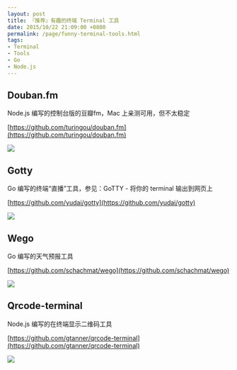 ```yaml
---
layout: post
title: 『推荐』有趣的终端 Terminal 工具
date: 2015/10/22 21:09:00 +0800
permalink: /page/funny-terminal-tools.html
tags:
- Terminal
- Tools
- Go
- Node.js
---
```


## Douban.fm

Node.js 编写的控制台版的豆瓣fm，Mac 上亲测可用，但不太稳定

[https://github.com/turingou/douban.fm](https://github.com/turingou/douban.fm)


![](https://camo.githubusercontent.com/ca0a75a041cb65d1ad9dddc2e44b1c52903db7d0/687474703a2f2f7777312e73696e61696d672e636e2f6c617267652f36316666306465337477316563696a3364713830626a32306d3430657a3735752e6a7067)

## Gotty

Go 编写的终端“直播”工具，参见：GoTTY - 将你的 terminal 输出到网页上

[https://github.com/yudai/gotty](https://github.com/yudai/gotty)

![](https://raw.githubusercontent.com/yudai/gotty/master/screenshot.gif)

## Wego

Go 编写的天气预报工具

[https://github.com/schachmat/wego](https://github.com/schachmat/wego)

![](https://camo.githubusercontent.com/c3d2b92671f1ded5d5a9a9ebafdc836527f97269/687474703a2f2f7363686163686d61742e6769746875622e696f2f7765676f2f7765676f2e676966)

## Qrcode-terminal

Node.js 编写的在终端显示二维码工具

[https://github.com/gtanner/qrcode-terminal](https://github.com/gtanner/qrcode-terminal)

![](https://camo.githubusercontent.com/1b87ab92f230c35ff19abf2449e0fd52bea3f124/68747470733a2f2f7261772e6769746875622e636f6d2f6774616e6e65722f7172636f64652d7465726d696e616c2f6d61737465722f6578616d706c652f62617369632e706e67)

